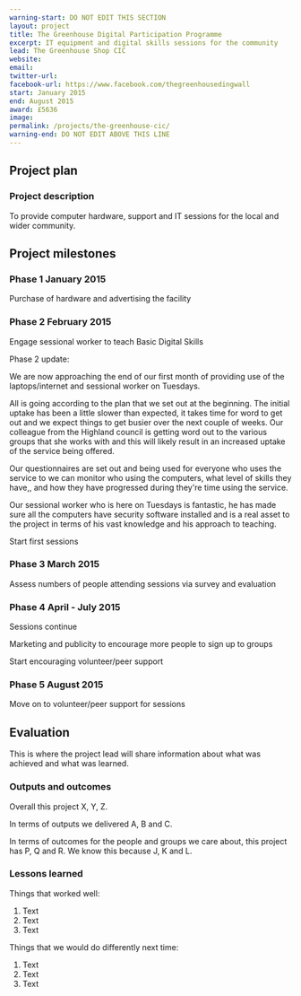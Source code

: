 ```yaml
---
warning-start: DO NOT EDIT THIS SECTION
layout: project
title: The Greenhouse Digital Participation Programme
excerpt: IT equipment and digital skills sessions for the community
lead: The Greenhouse Shop CIC
website: 
email: 
twitter-url: 
facebook-url: https://www.facebook.com/thegreenhousedingwall 
start: January 2015
end: August 2015
award: £5636
image:
permalink: /projects/the-greenhouse-cic/
warning-end: DO NOT EDIT ABOVE THIS LINE
---
```


## Project plan

### Project description

To provide computer hardware, support and IT sessions for the local and wider community. 


## Project milestones

### Phase 1 January 2015

Purchase of hardware and advertising the facility

### Phase 2 February 2015

Engage sessional worker to teach Basic Digital Skills

Phase 2 update:

We are now approaching the end of our first month of providing use of the laptops/internet and sessional worker on Tuesdays.

All is going according to the plan that we set out at the beginning.  The initial uptake has been a little slower than expected, it takes time for word to get out and we expect things to get busier over the next couple of weeks. Our colleague from the Highland council is getting word out to the various groups that she works with and this will likely result in an increased uptake of the service being offered. 

Our questionnaires are set out and being used for everyone who uses the service to we can monitor who using the computers, what level of skills they have,, and how they have progressed during they're time using the service.  

Our sessional worker who is here on Tuesdays is fantastic, he has made sure all the computers have security software installed and is  a real asset to the project in terms of his vast knowledge and his approach to teaching. 


Start first sessions

### Phase 3 March 2015

Assess numbers of people attending sessions via survey and evaluation

### Phase 4 April - July 2015

Sessions continue 

Marketing and publicity to encourage more people to sign up to groups

Start encouraging volunteer/peer support

### Phase 5 August 2015

Move on to volunteer/peer support for sessions

## Evaluation

This is where the project lead will share information about what was achieved and what was learned.

### Outputs and outcomes

Overall this project X, Y, Z.

In terms of outputs we delivered A, B and C.

In terms of outcomes for the people and groups we care about, this project has P, Q and R. We know this because J, K and L.

### Lessons learned

Things that worked well:

1. Text
2. Text
3. Text

Things that we would do differently next time:

1. Text
2. Text
3. Text
